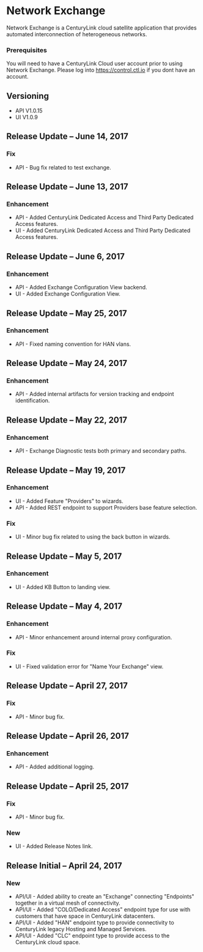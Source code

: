 # Network Exchange

Network Exchange is a CenturyLink cloud satellite application that provides automated interconnection of heterogeneous networks.

### Prerequisites

You will need to have a CenturyLink Cloud user account prior to using Network Exchange. Please log into https://control.ctl.io if you dont have an account.

## Versioning

* API V1.0.15
* UI V1.0.9
## Release Update – June 14, 2017
### Fix
* API - Bug fix related to test exchange.
## Release Update – June 13, 2017
### Enhancement
* API - Added CenturyLink Dedicated Access and Third Party Dedicated Access features.
* UI - Added CenturyLink Dedicated Access and Third Party Dedicated Access features.
## Release Update – June 6, 2017
### Enhancement
* API - Added Exchange Configuration View backend.
* UI - Added Exchange Configuration View.
## Release Update – May 25, 2017
### Enhancement
* API - Fixed naming convention for HAN vlans.
## Release Update – May 24, 2017
### Enhancement
* API - Added internal artifacts for version tracking and endpoint identification.
## Release Update – May 22, 2017
### Enhancement
* API - Exchange Diagnostic tests both primary and secondary paths.
## Release Update – May 19, 2017
### Enhancement
* UI - Added Feature "Providers" to wizards.
* API - Added REST endpoint to support Providers base feature selection.
### Fix
* UI - Minor bug fix related to using the back button in wizards.
## Release Update – May 5, 2017
### Enhancement
* UI - Added KB Button to landing view.
## Release Update – May 4, 2017
### Enhancement
* API - Minor enhancement around internal proxy configuration.
### Fix
* UI - Fixed validation error for "Name Your Exchange" view.
## Release Update – April 27, 2017
### Fix
* API - Minor bug fix.
## Release Update – April 26, 2017
### Enhancement
* API - Added additional logging.
## Release Update – April 25, 2017
### Fix
* API - Minor bug fix.
### New
* UI - Added Release Notes link.
## Release Initial – April 24, 2017
### New
* API/UI - Added ability to create an "Exchange" connecting "Endpoints" together in a virtual mesh of connectivity.
* API/UI - Added "COLO/Dedicated Access" endpoint type for use with customers that have space in CenturyLink datacenters.
* API/UI - Added "HAN" endpoint type to provide connectivity to CenturyLink legacy Hosting and Managed Services.
* API/UI - Added "CLC" endpoint type to provide access to the CenturyLink cloud space.
